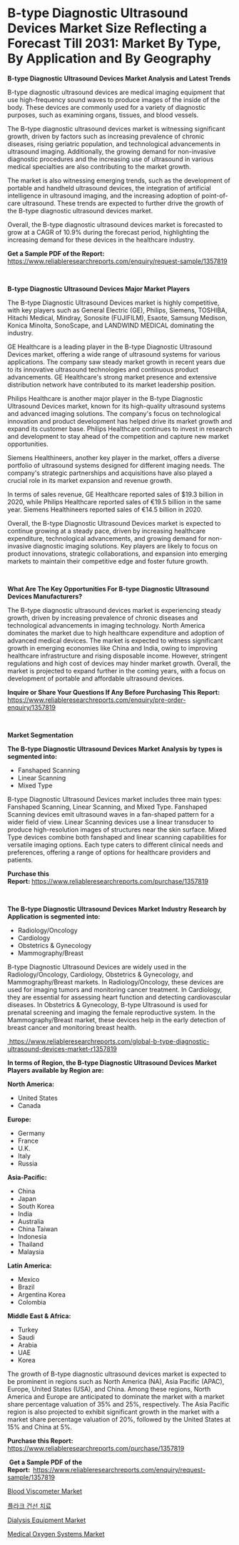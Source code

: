 <p><h1>B-type Diagnostic Ultrasound Devices Market Size Reflecting a Forecast Till 2031: Market By Type, By Application and By Geography</h1></p><p><strong>B-type Diagnostic Ultrasound Devices Market Analysis and Latest Trends</strong></p>
<p><p>B-type diagnostic ultrasound devices are medical imaging equipment that use high-frequency sound waves to produce images of the inside of the body. These devices are commonly used for a variety of diagnostic purposes, such as examining organs, tissues, and blood vessels.</p><p>The B-type diagnostic ultrasound devices market is witnessing significant growth, driven by factors such as increasing prevalence of chronic diseases, rising geriatric population, and technological advancements in ultrasound imaging. Additionally, the growing demand for non-invasive diagnostic procedures and the increasing use of ultrasound in various medical specialties are also contributing to the market growth.</p><p>The market is also witnessing emerging trends, such as the development of portable and handheld ultrasound devices, the integration of artificial intelligence in ultrasound imaging, and the increasing adoption of point-of-care ultrasound. These trends are expected to further drive the growth of the B-type diagnostic ultrasound devices market.</p><p>Overall, the B-type diagnostic ultrasound devices market is forecasted to grow at a CAGR of 10.9% during the forecast period, highlighting the increasing demand for these devices in the healthcare industry.</p></p>
<p><strong>Get a Sample PDF of the Report:&nbsp;</strong> <a href="https://www.reliableresearchreports.com/enquiry/request-sample/1357819">https://www.reliableresearchreports.com/enquiry/request-sample/1357819</a></p>
<p>&nbsp;</p>
<p><strong>B-type Diagnostic Ultrasound Devices Major Market Players</strong></p>
<p><p>The B-type Diagnostic Ultrasound Devices market is highly competitive, with key players such as General Electric (GE), Philips, Siemens, TOSHIBA, Hitachi Medical, Mindray, Sonosite (FUJIFILM), Esaote, Samsung Medison, Konica Minolta, SonoScape, and LANDWIND MEDICAL dominating the industry. </p><p>GE Healthcare is a leading player in the B-type Diagnostic Ultrasound Devices market, offering a wide range of ultrasound systems for various applications. The company saw steady market growth in recent years due to its innovative ultrasound technologies and continuous product advancements. GE Healthcare's strong market presence and extensive distribution network have contributed to its market leadership position.</p><p>Philips Healthcare is another major player in the B-type Diagnostic Ultrasound Devices market, known for its high-quality ultrasound systems and advanced imaging solutions. The company's focus on technological innovation and product development has helped drive its market growth and expand its customer base. Philips Healthcare continues to invest in research and development to stay ahead of the competition and capture new market opportunities.</p><p>Siemens Healthineers, another key player in the market, offers a diverse portfolio of ultrasound systems designed for different imaging needs. The company's strategic partnerships and acquisitions have also played a crucial role in its market expansion and revenue growth.</p><p>In terms of sales revenue, GE Healthcare reported sales of $19.3 billion in 2020, while Philips Healthcare reported sales of €19.5 billion in the same year. Siemens Healthineers reported sales of €14.5 billion in 2020.</p><p>Overall, the B-type Diagnostic Ultrasound Devices market is expected to continue growing at a steady pace, driven by increasing healthcare expenditure, technological advancements, and growing demand for non-invasive diagnostic imaging solutions. Key players are likely to focus on product innovations, strategic collaborations, and expansion into emerging markets to maintain their competitive edge and foster future growth.</p></p>
<p>&nbsp;</p>
<p><strong>What Are The Key Opportunities For B-type Diagnostic Ultrasound Devices Manufacturers?</strong></p>
<p><p>The B-type diagnostic ultrasound devices market is experiencing steady growth, driven by increasing prevalence of chronic diseases and technological advancements in imaging technology. North America dominates the market due to high healthcare expenditure and adoption of advanced medical devices. The market is expected to witness significant growth in emerging economies like China and India, owing to improving healthcare infrastructure and rising disposable income. However, stringent regulations and high cost of devices may hinder market growth. Overall, the market is projected to expand further in the coming years, with a focus on development of portable and affordable ultrasound devices.</p></p>
<p><strong>Inquire or Share Your Questions If Any Before Purchasing This Report:</strong> <a href="https://www.reliableresearchreports.com/enquiry/pre-order-enquiry/1357819">https://www.reliableresearchreports.com/enquiry/pre-order-enquiry/1357819</a></p>
<p>&nbsp;</p>
<p><strong>Market Segmentation</strong></p>
<p><strong>The B-type Diagnostic Ultrasound Devices Market Analysis by types is segmented into:</strong></p>
<p><ul><li>Fanshaped Scanning</li><li>Linear Scanning</li><li>Mixed Type</li></ul></p>
<p><p>B-type Diagnostic Ultrasound Devices market includes three main types: Fanshaped Scanning, Linear Scanning, and Mixed Type. Fanshaped Scanning devices emit ultrasound waves in a fan-shaped pattern for a wider field of view. Linear Scanning devices use a linear transducer to produce high-resolution images of structures near the skin surface. Mixed Type devices combine both fanshaped and linear scanning capabilities for versatile imaging options. Each type caters to different clinical needs and preferences, offering a range of options for healthcare providers and patients.</p></p>
<p><strong>Purchase this Report:&nbsp;</strong><a href="https://www.reliableresearchreports.com/purchase/1357819">https://www.reliableresearchreports.com/purchase/1357819</a></p>
<p>&nbsp;</p>
<p><strong>The B-type Diagnostic Ultrasound Devices Market Industry Research by Application is segmented into:</strong></p>
<p><ul><li>Radiology/Oncology</li><li>Cardiology</li><li>Obstetrics & Gynecology</li><li>Mammography/Breast</li></ul></p>
<p><p>B-type Diagnostic Ultrasound Devices are widely used in the Radiology/Oncology, Cardiology, Obstetrics & Gynecology, and Mammography/Breast markets. In Radiology/Oncology, these devices are used for imaging tumors and monitoring cancer treatment. In Cardiology, they are essential for assessing heart function and detecting cardiovascular diseases. In Obstetrics & Gynecology, B-type Ultrasound is used for prenatal screening and imaging the female reproductive system. In the Mammography/Breast market, these devices help in the early detection of breast cancer and monitoring breast health.</p></p>
<p><a href="https://www.reliableresearchreports.com/global-b-type-diagnostic-ultrasound-devices-market-r1357819">&nbsp;https://www.reliableresearchreports.com/global-b-type-diagnostic-ultrasound-devices-market-r1357819</a></p>
<p><strong>In terms of Region, the B-type Diagnostic Ultrasound Devices Market Players available by Region are:</strong></p>
<p>
    <p> <strong> North America: </strong>
        <ul>
            <li>United States</li>
            <li>Canada</li>
        </ul>
        </p> 
    <p> <strong> Europe: </strong>
        <ul>
            <li>Germany</li>
            <li>France</li>
            <li>U.K.</li>
            <li>Italy</li>
            <li>Russia</li>
        </ul>
        </p> 
    <p> <strong> Asia-Pacific: </strong>
        <ul>
            <li>China</li>
            <li>Japan</li>
            <li>South Korea</li>
            <li>India</li>
            <li>Australia</li>
            <li>China Taiwan</li>
            <li>Indonesia</li>
            <li>Thailand</li>
            <li>Malaysia</li>
        </ul>
        </p> 
    <p> <strong> Latin America: </strong>
        <ul>
            <li>Mexico</li>
            <li>Brazil</li>
            <li>Argentina Korea</li>
            <li>Colombia</li>
        </ul>
        </p> 
    <p> <strong> Middle East & Africa: </strong>
        <ul>
            <li>Turkey</li>
            <li>Saudi</li>
            <li>Arabia</li>
            <li>UAE</li>
            <li>Korea</li>
        </ul>
    </p>
    </p>
<p><p>The growth of B-type diagnostic ultrasound devices market is expected to be prominent in regions such as North America (NA), Asia Pacific (APAC), Europe, United States (USA), and China. Among these regions, North America and Europe are anticipated to dominate the market with a market share percentage valuation of 35% and 25%, respectively. The Asia Pacific region is also projected to exhibit significant growth in the market with a market share percentage valuation of 20%, followed by the United States at 15% and China at 5%.</p></p>
<p><strong>Purchase this Report: </strong><a href="https://www.reliableresearchreports.com/purchase/1357819">https://www.reliableresearchreports.com/purchase/1357819</a></p>
<p>&nbsp;<strong>Get a Sample PDF of the Report:&nbsp;&nbsp;</strong><a href="https://www.reliableresearchreports.com/enquiry/request-sample/1357819">https://www.reliableresearchreports.com/enquiry/request-sample/1357819</a></p>
<p><strong></strong></p>
<p><p><a href="https://github.com/qrkceaah30/Market-Research-Report-List-1/blob/main/blood-viscometer-market.md">Blood Viscometer Market</a></p><p><a href="https://github.com/LoganRew1964/Market-Research-Report-List-2/blob/main/982040075813.md">플라크 건선 치료</a></p><p><a href="https://github.com/caicuccucga/Market-Research-Report-List-1/blob/main/dialysis-equipment-market.md">Dialysis Equipment Market</a></p><p><a href="https://github.com/yadanielu/Market-Research-Report-List-1/blob/main/medical-oxygen-systems-market.md">Medical Oxygen Systems Market</a></p></p>